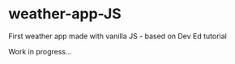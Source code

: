 # weather-app-JS
First weather app made with vanilla JS - based on Dev Ed tutorial

Work in progress...
